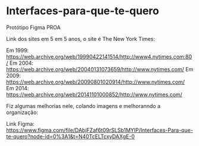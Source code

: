 # Interfaces-para-que-te-quero
Protótipo Figma PROA

Link dos sites em 5 em 5 anos, o site é The New York Times:

Em 1999: https://web.archive.org/web/19990422141514/http://www4.nytimes.com:80/
Em 2004: https://web.archive.org/web/20040131073659/http://www.nytimes.com/
Em 2009: https://web.archive.org/web/20090801020914/http://www.nytimes.com/
Em 2014: https://web.archive.org/web/20141101000852/http://www.nytimes.com/

Fiz algumas melhorias nele, colando imagens e melhoranndo a organização:

Link Figma: https://www.figma.com/file/DAbjFZaf6t09rSLSb1MYIP/Interfaces-Para-que-te-quero?node-id=0%3A1&t=N40TcELTcxyDAXgE-0
